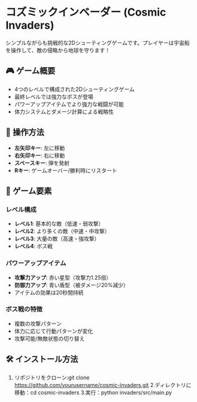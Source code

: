 # コズミックインベーダー (Cosmic Invaders)

シンプルながらも挑戦的な2Dシューティングゲームです。プレイヤーは宇宙船を操作して、敵の侵略から地球を守ります！

## 🎮 ゲーム概要

- 4つのレベルで構成された2Dシューティングゲーム
- 最終レベルでは強力なボスが登場
- パワーアップアイテムでより強力な戦闘が可能
- 体力システムとダメージ計算による戦略性

## 🚀 操作方法

- **左矢印キー**: 左に移動
- **右矢印キー**: 右に移動
- **スペースキー**: 弾を発射
- **Rキー**: ゲームオーバー/勝利時にリスタート

## 💫 ゲーム要素

### レベル構成
- **レベル1**: 基本的な敵（低速・弱攻撃）
- **レベル2**: より多くの敵（中速・中攻撃）
- **レベル3**: 大量の敵（高速・強攻撃）
- **レベル4**: ボス戦

### パワーアップアイテム
- **攻撃力アップ**: 赤い星型（攻撃力1.25倍）
- **防御力アップ**: 青い盾型（被ダメージ20%減少）
- アイテムの効果は20秒間持続

### ボス戦の特徴
- 複数の攻撃パターン
- 体力に応じて行動パターンが変化
- 攻撃可能/無敵状態の切り替え

## 🛠️ インストール方法

1. リポジトリをクローン:git clone https://github.com/yourusername/cosmic-invaders.git
2.ディレクトリに移動：cd cosmic-invaders
3.実行：python invaders/src/main.py